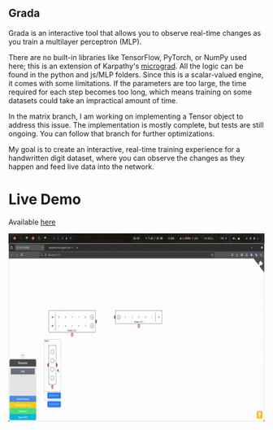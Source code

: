 ## Grada

Grada is an interactive tool that allows you to observe real-time changes as you train a multilayer perceptron (MLP).

There are no built-in libraries like TensorFlow, PyTorch, or NumPy used here; this is an extension of Karpathy's [micrograd](https://github.com/karpathy/micrograd). All the logic can be found in the python and js/MLP folders. Since this is a scalar-valued engine, it comes with some limitations. If the parameters are too large, the time required for each step becomes too long, which means training on some datasets could take an impractical amount of time.

In the matrix branch, I am working on implementing a Tensor object to address this issue. The implementation is mostly complete, but tests are still ongoing. You can follow that branch for further optimizations.

My goal is to create an interactive, real-time training experience for a handwritten digit dataset, where you can observe the changes as they happen and feed live data into the network.

# Live Demo
Available [here](https://saliherdemk.github.io/Grada/)

<img src="https://github.com/saliherdemk/Grada/blob/master/media/demo.gif" width="580" height="370">

